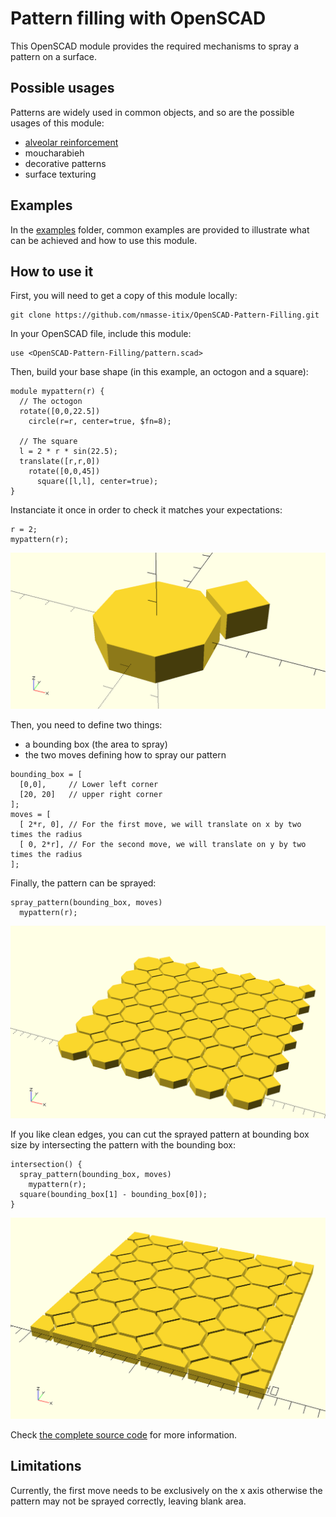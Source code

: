 # Pattern filling with OpenSCAD

This OpenSCAD module provides the required mechanisms to spray a pattern on a
surface.

## Possible usages

Patterns are widely used in common objects, and so are the possible usages of
this module:
 - [alveolar reinforcement](examples/reinforcement/)
 - moucharabieh
 - decorative patterns
 - surface texturing

## Examples

In the [examples](examples) folder, common examples are provided to illustrate
what can be achieved and how to use this module.

## How to use it

First, you will need to get a copy of this module locally:
```
git clone https://github.com/nmasse-itix/OpenSCAD-Pattern-Filling.git
```

In your OpenSCAD file, include this module:
```
use <OpenSCAD-Pattern-Filling/pattern.scad>
```

Then, build your base shape (in this example, an octogon and a square):
```
module mypattern(r) {
  // The octogon
  rotate([0,0,22.5])
    circle(r=r, center=true, $fn=8);

  // The square
  l = 2 * r * sin(22.5);
  translate([r,r,0])
    rotate([0,0,45])
      square([l,l], center=true);
}
```

Instanciate it once in order to check it matches your expectations:
```
r = 2;
mypattern(r);
```

![our base shape](documentation/images/tutorial_base_shape.png?raw=true)

Then, you need to define two things:
 - a bounding box (the area to spray)
 - the two moves defining how to spray our pattern

```
bounding_box = [
  [0,0],     // Lower left corner
  [20, 20]   // upper right corner
];
moves = [
  [ 2*r, 0], // For the first move, we will translate on x by two times the radius
  [ 0, 2*r], // For the second move, we will translate on y by two times the radius
];
```

Finally, the pattern can be sprayed:
```
spray_pattern(bounding_box, moves)
  mypattern(r);
```

![the sprayed pattern](documentation/images/tutorial_sprayed_pattern.png?raw=true)

If you like clean edges, you can cut the sprayed pattern at bounding box size
by intersecting the pattern with the bounding box:
```
intersection() {
  spray_pattern(bounding_box, moves)
    mypattern(r);
  square(bounding_box[1] - bounding_box[0]);
}
```

![a clean cut of our pattern](documentation/images/tutorial_clean_cut.png?raw=true)

Check [the complete source code](examples/tutorial.scad) for more information.

## Limitations

Currently, the first move needs to be exclusively on the x axis otherwise
the pattern may not be sprayed correctly, leaving blank area.

